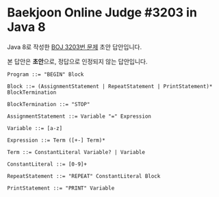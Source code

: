 # Baekjoon Online Judge #3203 in Java 8
Java 8로 작성한 [BOJ 3203번 문제](https://www.acmicpc.net/problem/3203) 초안 답안입니다.

본 답안은 **초안**으로, 정답으로 인정되지 않는 답안입니다.

```ebnf
Program ::= "BEGIN" Block

Block ::= (AssignmentStatement | RepeatStatement | PrintStatement)* BlockTermination

BlockTermination ::= "STOP"

AssignmentStatement ::= Variable "=" Expression

Variable ::= [a-z]

Expression ::= Term ([+-] Term)*

Term ::= ConstantLiteral Variable? | Variable

ConstantLiteral ::= [0-9]+

RepeatStatement ::= "REPEAT" ConstantLiteral Block

PrintStatement ::= "PRINT" Variable
```
